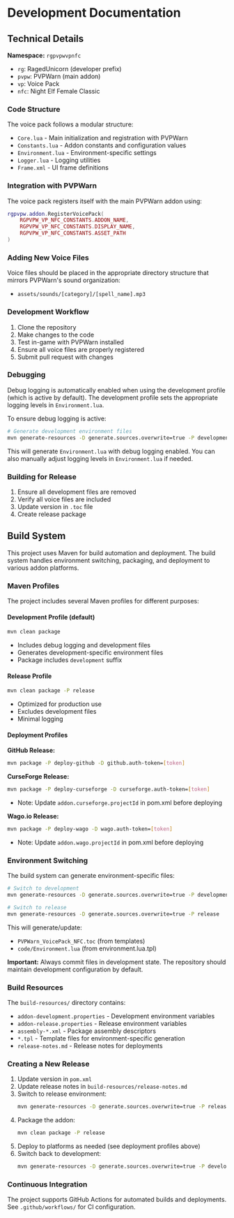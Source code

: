 # Development Documentation

## Technical Details

**Namespace:** `rgpvpwvpnfc`
- `rg`: RagedUnicorn (developer prefix)
- `pvpw`: PVPWarn (main addon)
- `vp`: Voice Pack
- `nfc`: Night Elf Female Classic

### Code Structure

The voice pack follows a modular structure:

- `Core.lua` - Main initialization and registration with PVPWarn
- `Constants.lua` - Addon constants and configuration values
- `Environment.lua` - Environment-specific settings
- `Logger.lua` - Logging utilities
- `Frame.xml` - UI frame definitions

### Integration with PVPWarn

The voice pack registers itself with the main PVPWarn addon using:

```lua
rgpvpw.addon.RegisterVoicePack(
    RGPVPW_VP_NFC_CONSTANTS.ADDON_NAME,
    RGPVPW_VP_NFC_CONSTANTS.DISPLAY_NAME,
    RGPVPW_VP_NFC_CONSTANTS.ASSET_PATH
)
```

### Adding New Voice Files

Voice files should be placed in the appropriate directory structure that mirrors PVPWarn's sound organization:
- `assets/sounds/[category]/[spell_name].mp3`

### Development Workflow

1. Clone the repository
2. Make changes to the code
3. Test in-game with PVPWarn installed
4. Ensure all voice files are properly registered
5. Submit pull request with changes

### Debugging

Debug logging is automatically enabled when using the development profile (which is active by default). The development profile sets the appropriate logging levels in `Environment.lua`.

To ensure debug logging is active:
```bash
# Generate development environment files
mvn generate-resources -D generate.sources.overwrite=true -P development
```

This will generate `Environment.lua` with debug logging enabled. You can also manually adjust logging levels in `Environment.lua` if needed.

### Building for Release

1. Ensure all development files are removed
2. Verify all voice files are included
3. Update version in `.toc` file
4. Create release package

## Build System

This project uses Maven for build automation and deployment. The build system handles environment switching, packaging, and deployment to various addon platforms.

### Maven Profiles

The project includes several Maven profiles for different purposes:

#### Development Profile (default)
```bash
mvn clean package
```
- Includes debug logging and development files
- Generates development-specific environment files
- Package includes `development` suffix

#### Release Profile
```bash
mvn clean package -P release
```
- Optimized for production use
- Excludes development files
- Minimal logging

#### Deployment Profiles

**GitHub Release:**
```bash
mvn package -P deploy-github -D github.auth-token=[token]
```

**CurseForge Release:**
```bash
mvn package -P deploy-curseforge -D curseforge.auth-token=[token]
```
- Note: Update `addon.curseforge.projectId` in pom.xml before deploying

**Wago.io Release:**
```bash
mvn package -P deploy-wago -D wago.auth-token=[token]
```
- Note: Update `addon.wago.projectId` in pom.xml before deploying

### Environment Switching

The build system can generate environment-specific files:

```bash
# Switch to development
mvn generate-resources -D generate.sources.overwrite=true -P development

# Switch to release
mvn generate-resources -D generate.sources.overwrite=true -P release
```

This will generate/update:
- `PVPWarn_VoicePack_NFC.toc` (from templates)
- `code/Environment.lua` (from environment.lua.tpl)

**Important:** Always commit files in development state. The repository should maintain development configuration by default.

### Build Resources

The `build-resources/` directory contains:
- `addon-development.properties` - Development environment variables
- `addon-release.properties` - Release environment variables
- `assembly-*.xml` - Package assembly descriptors
- `*.tpl` - Template files for environment-specific generation
- `release-notes.md` - Release notes for deployments

### Creating a New Release

1. Update version in `pom.xml`
2. Update release notes in `build-resources/release-notes.md`
3. Switch to release environment:
   ```bash
   mvn generate-resources -D generate.sources.overwrite=true -P release
   ```
4. Package the addon:
   ```bash
   mvn clean package -P release
   ```
5. Deploy to platforms as needed (see deployment profiles above)
6. Switch back to development:
   ```bash
   mvn generate-resources -D generate.sources.overwrite=true -P development
   ```

### Continuous Integration

The project supports GitHub Actions for automated builds and deployments. See `.github/workflows/` for CI configuration.
